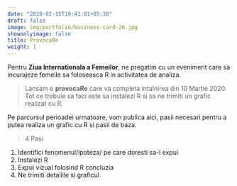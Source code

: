 ```yaml
---
date: "2020-02-15T19:41:01+05:30"
draft: false
image: img/portfolio/business-card-26.jpg
showonlyimage: false
title: ProvocaRe
weight: 1
---
```


Pentru **Ziua Internationala a Femeilor**, ne pregatim cu un eveniment care sa incurajeze femeile sa foloseasca R in activitatea de analiza.
<!--more-->

> Lansam o **provocaRe** care va completa intalnirea din 10 Martie 2020. 
Tot ce trebuie sa faci este sa instalezi R si sa ne trimiti un grafic realizat cu R.

Pe parcursul perioadei urmatoare, vom publica aici, pasii necesari pentru a putea realiza un grafic cu R si pasii de baza.


> 4 Pasi
1. Identifici fenomenul/ipoteza/ pe care doresti sa-l expui
2. Instalezi R
3. Expui vizual folosind R concluzia
4. Ne trimiti detaliile si graficul




  
